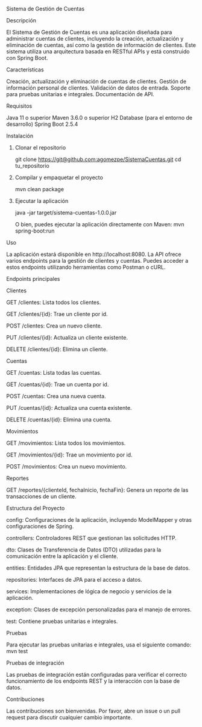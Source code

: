 Sistema de Gestión de Cuentas

Descripción

El Sistema de Gestión de Cuentas es una aplicación diseñada para administrar cuentas de clientes, incluyendo la creación, actualización y eliminación de cuentas, así como la gestión de información de clientes. Este sistema utiliza una arquitectura basada en RESTful APIs y está construido con Spring Boot.

Características

Creación, actualización y eliminación de cuentas de clientes.
Gestión de información personal de clientes.
Validación de datos de entrada.
Soporte para pruebas unitarias e integrales.
Documentación de API.

Requisitos

Java 11 o superior
Maven 3.6.0 o superior
H2 Database (para el entorno de desarrollo)
Spring Boot 2.5.4

Instalación

1. Clonar el repositorio

    git clone [https://git@github.com:agomezpe/SistemaCuentas.git](https://github.com/agomezpe/SistemaCuentas.git)
    cd tu_repositorio

2. Compilar y empaquetar el proyecto

    mvn clean package

3. Ejecutar la aplicación
   
   java -jar target/sistema-cuentas-1.0.0.jar

   O bien, puedes ejecutar la aplicación directamente con Maven: mvn spring-boot:run

Uso

La aplicación estará disponible en http://localhost:8080.
La API ofrece varios endpoints para la gestión de clientes y cuentas. Puedes acceder a estos endpoints utilizando herramientas como Postman o cURL.

Endpoints principales

Clientes

GET /clientes: Lista todos los clientes.

GET /clientes/{id}: Trae un cliente por id.

POST /clientes: Crea un nuevo cliente.

PUT /clientes/{id}: Actualiza un cliente existente.

DELETE /clientes/{id}: Elimina un cliente.

Cuentas

GET /cuentas: Lista todas las cuentas.

GET /cuentas/{id}: Trae un cuenta por id.

POST /cuentas: Crea una nueva cuenta.

PUT /cuentas/{id}: Actualiza una cuenta existente.

DELETE /cuentas/{id}: Elimina una cuenta.

Movimientos

GET /movimientos: Lista todos los movimientos.

GET /movimientos/{id}: Trae un movimiento por id.

POST /movimientos: Crea un nuevo movimiento.

Reportes

GET /reportes/{clienteId, fechaInicio, fechaFin}: Genera un reporte de las transacciones de un cliente.


Estructura del Proyecto

config: Configuraciones de la aplicación, incluyendo ModelMapper y otras configuraciones de Spring.

controllers: Controladores REST que gestionan las solicitudes HTTP.

dto: Clases de Transferencia de Datos (DTO) utilizadas para la comunicación entre la aplicación y el cliente.

entities: Entidades JPA que representan la estructura de la base de datos.

repositories: Interfaces de JPA para el acceso a datos.

services: Implementaciones de lógica de negocio y servicios de la aplicación.

exception: Clases de excepción personalizadas para el manejo de errores.

test: Contiene pruebas unitarias e integrales.

Pruebas

Para ejecutar las pruebas unitarias e integrales, usa el siguiente comando: mvn test

Pruebas de integración

Las pruebas de integración están configuradas para verificar el correcto funcionamiento de los endpoints REST y la interacción con la base de datos.

Contribuciones

Las contribuciones son bienvenidas. Por favor, abre un issue o un pull request para discutir cualquier cambio importante.
